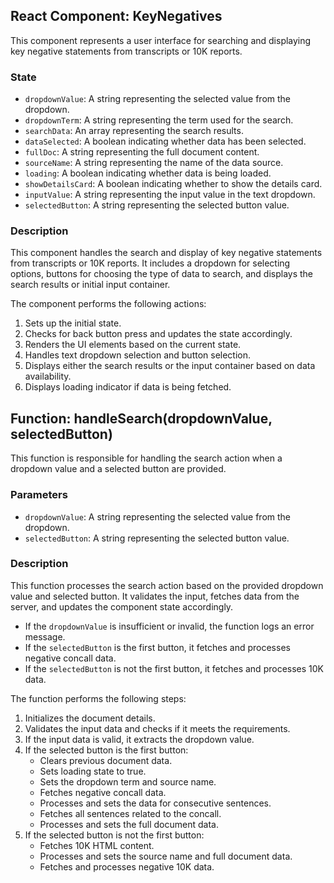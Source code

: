 ## React Component: KeyNegatives

This component represents a user interface for searching and displaying key negative statements from transcripts or 10K reports.

### State

- `dropdownValue`: A string representing the selected value from the dropdown.
- `dropdownTerm`: A string representing the term used for the search.
- `searchData`: An array representing the search results.
- `dataSelected`: A boolean indicating whether data has been selected.
- `fullDoc`: A string representing the full document content.
- `sourceName`: A string representing the name of the data source.
- `loading`: A boolean indicating whether data is being loaded.
- `showDetailsCard`: A boolean indicating whether to show the details card.
- `inputValue`: A string representing the input value in the text dropdown.
- `selectedButton`: A string representing the selected button value.

### Description

This component handles the search and display of key negative statements from transcripts or 10K reports. It includes a dropdown for selecting options, buttons for choosing the type of data to search, and displays the search results or initial input container.

The component performs the following actions:

1. Sets up the initial state.
2. Checks for back button press and updates the state accordingly.
3. Renders the UI elements based on the current state.
4. Handles text dropdown selection and button selection.
5. Displays either the search results or the input container based on data availability.
6. Displays loading indicator if data is being fetched.


## Function: handleSearch(dropdownValue, selectedButton)

This function is responsible for handling the search action when a dropdown value and a selected button are provided.

### Parameters

- `dropdownValue`: A string representing the selected value from the dropdown.
- `selectedButton`: A string representing the selected button value.

### Description

This function processes the search action based on the provided dropdown value and selected button. It validates the input, fetches data from the server, and updates the component state accordingly.

- If the `dropdownValue` is insufficient or invalid, the function logs an error message.
- If the `selectedButton` is the first button, it fetches and processes negative concall data.
- If the `selectedButton` is not the first button, it fetches and processes 10K data.

The function performs the following steps:

1. Initializes the document details.
2. Validates the input data and checks if it meets the requirements.
3. If the input data is valid, it extracts the dropdown value.
4. If the selected button is the first button:
   - Clears previous document data.
   - Sets loading state to true.
   - Sets the dropdown term and source name.
   - Fetches negative concall data.
   - Processes and sets the data for consecutive sentences.
   - Fetches all sentences related to the concall.
   - Processes and sets the full document data.
5. If the selected button is not the first button:
   - Fetches 10K HTML content.
   - Processes and sets the source name and full document data.
   - Fetches and processes negative 10K data.